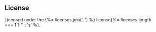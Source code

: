 
## License
Licensed under the {%= licenses.join(', ') %} license{%= licenses.length === 1 ? '' : 's' %}.
